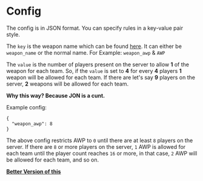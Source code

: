 # Config
The config is in JSON format. You can specify rules in a key-value pair style.

The `key` is the weapon name which can be found [here](https://github.com/CS2Plugins/WeaponRestricter/blob/main/Utils.cs#L30).
It can either be `weapon_name` or the normal name. For Example: `weapon_awp` & `AWP`

The `value` is the number of players present on the server to allow **1** of the weapon for each team.
So, if the `value` is set to **4** for every **4** players **1** weapon will be allowed for each team.
If there are let's say **9** players on the server, **2** weapons will be allowed for each team.

**Why this way? Because JON is a cunt.**

Example config:
```
{
  "weapon_awp": 8
}
```

The above config restricts AWP to `0` until there are at least `8` players on the server. If there are `8` or more players on the server,
`1` AWP is allowed for each team until the player count reaches `16` or more, in that case, `2` AWP will be allowed for each team, and so on.

**[Better Version of this](https://github.com/CS2Plugins/WeaponRestrict)**
